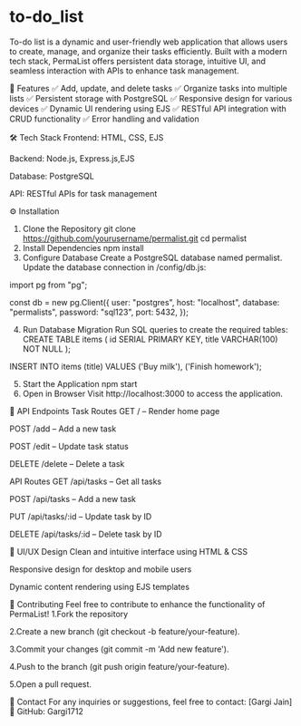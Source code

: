 # to-do_list


To-do list is a dynamic and user-friendly web application that allows users to create, manage, and organize their tasks efficiently. Built with a modern tech stack, PermaList offers persistent data storage, intuitive UI, and seamless interaction with APIs to enhance task management.

🚀 Features
✅ Add, update, and delete tasks
✅ Organize tasks into multiple lists
✅ Persistent storage with PostgreSQL
✅ Responsive design for various devices
✅ Dynamic UI rendering using EJS
✅ RESTful API integration with CRUD functionality
✅ Error handling and validation

🛠️ Tech Stack
Frontend: HTML, CSS, EJS

Backend: Node.js, Express.js,EJS

Database: PostgreSQL

API: RESTful APIs for task management


⚙️ Installation
1. Clone the Repository
git clone https://github.com/yourusername/permalist.git
cd permalist
2. Install Dependencies
npm install
3. Configure Database
Create a PostgreSQL database named permalist.
Update the database connection in /config/db.js:

import pg from "pg";

const db = new pg.Client({
  user: "postgres",
  host: "localhost",
  database: "permalists",
  password: "sql123",
  port: 5432,
});



4. Run Database Migration
Run SQL queries to create the required tables:
CREATE TABLE items (
  id SERIAL PRIMARY KEY,
  title VARCHAR(100) NOT NULL
);

INSERT INTO items (title) VALUES ('Buy milk'), ('Finish homework');

5. Start the Application
npm start
6. Open in Browser
Visit http://localhost:3000 to access the application.

📡 API Endpoints
Task Routes
GET / – Render home page

POST /add – Add a new task

POST /edit – Update task status

DELETE /delete – Delete a task

API Routes
GET /api/tasks – Get all tasks

POST /api/tasks – Add a new task

PUT /api/tasks/:id – Update task by ID

DELETE /api/tasks/:id – Delete task by ID

🎨 UI/UX Design
Clean and intuitive interface using HTML & CSS

Responsive design for desktop and mobile users

Dynamic content rendering using EJS templates

🤝 Contributing
Feel free to contribute to enhance the functionality of PermaList!
1.Fork the repository

2.Create a new branch (git checkout -b feature/your-feature).

3.Commit your changes (git commit -m 'Add new feature').

4.Push to the branch (git push origin feature/your-feature).

5.Open a pull request.

📧 Contact
For any inquiries or suggestions, feel free to contact:
[Gargi Jain]
🔗 GitHub: Gargi1712

